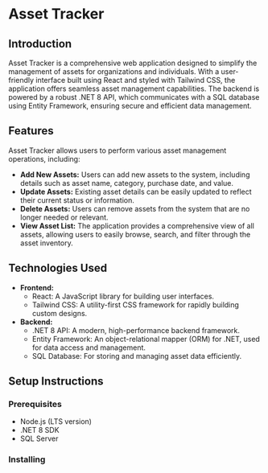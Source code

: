 # Asset Tracker

## Introduction

Asset Tracker is a comprehensive web application designed to simplify the management of assets for organizations and individuals. With a user-friendly interface built using React and styled with Tailwind CSS, the application offers seamless asset management capabilities. The backend is powered by a robust .NET 8 API, which communicates with a SQL database using Entity Framework, ensuring secure and efficient data management.

## Features

Asset Tracker allows users to perform various asset management operations, including:

- **Add New Assets:** Users can add new assets to the system, including details such as asset name, category, purchase date, and value.
- **Update Assets:** Existing asset details can be easily updated to reflect their current status or information.
- **Delete Assets:** Users can remove assets from the system that are no longer needed or relevant.
- **View Asset List:** The application provides a comprehensive view of all assets, allowing users to easily browse, search, and filter through the asset inventory.

## Technologies Used

- **Frontend:**
  - React: A JavaScript library for building user interfaces.
  - Tailwind CSS: A utility-first CSS framework for rapidly building custom designs.
- **Backend:**
  - .NET 8 API: A modern, high-performance backend framework.
  - Entity Framework: An object-relational mapper (ORM) for .NET, used for data access and management.
  - SQL Database: For storing and managing asset data efficiently.

## Setup Instructions

### Prerequisites

- Node.js (LTS version)
- .NET 8 SDK
- SQL Server

### Installing
